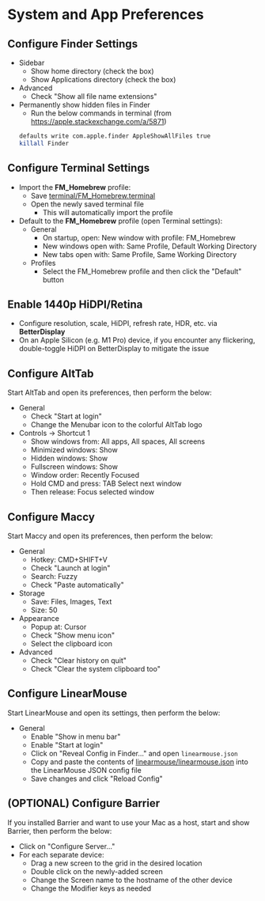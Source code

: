 # System and App Preferences

## Configure Finder Settings
- Sidebar
  - Show home directory (check the box)
  - Show Applications directory (check the box)
- Advanced
  - Check "Show all file name extensions"
- Permanently show hidden files in Finder
  - Run the below commands in terminal (from https://apple.stackexchange.com/a/5871)
  ```bash
  defaults write com.apple.finder AppleShowAllFiles true
  killall Finder
  ```

## Configure Terminal Settings
- Import the **FM_Homebrew** profile:
  - Save [terminal/FM_Homebrew.terminal](./terminal/FM_Homebrew.terminal)
  - Open the newly saved terminal file
    - This will automatically import the profile
- Default to the **FM_Homebrew** profile (open Terminal settings):
  - General
    - On startup, open: New window with profile: FM_Homebrew
    - New windows open with: Same Profile, Default Working Directory
    - New tabs open with: Same Profile, Same Working Directory
  - Profiles
    - Select the FM_Homebrew profile and then click the "Default" button

## Enable 1440p HiDPI/Retina
- Configure resolution, scale, HiDPI, refresh rate, HDR, etc. via **BetterDisplay**
- On an Apple Silicon (e.g. M1 Pro) device, if you encounter any flickering, double-toggle HiDPI on BetterDisplay to mitigate the issue

## Configure AltTab
Start AltTab and open its preferences, then perform the below:
- General
  - Check "Start at login"
  - Change the Menubar icon to the colorful AltTab logo
- Controls -> Shortcut 1
  - Show windows from: All apps, All spaces, All screens
  - Minimized windows: Show
  - Hidden windows: Show
  - Fullscreen windows: Show
  - Window order: Recently Focused
  - Hold CMD and press: TAB Select next window
  - Then release: Focus selected window

## Configure Maccy
Start Maccy and open its preferences, then perform the below:
- General
  - Hotkey: CMD+SHIFT+V
  - Check "Launch at login"
  - Search: Fuzzy
  - Check "Paste automatically"
- Storage
  - Save: Files, Images, Text
  - Size: 50
- Appearance
  - Popup at: Cursor
  - Check "Show menu icon"
  - Select the clipboard icon
- Advanced
  - Check "Clear history on quit"
  - Check "Clear the system clipboard too"

## Configure LinearMouse
Start LinearMouse and open its settings, then perform the below:
- General
  - Enable "Show in menu bar"
  - Enable "Start at login" 
  - Click on "Reveal Config in Finder..." and open `linearmouse.json`
  - Copy and paste the contents of [linearmouse/linearmouse.json](./linearmouse/linearmouse.json) into the LinearMouse JSON config file
  - Save changes and click "Reload Config"  

## (OPTIONAL) Configure Barrier
If you installed Barrier and want to use your Mac as a host, start and show Barrier, then perform the below:
- Click on "Configure Server..."
- For each separate device:
  - Drag a new screen to the grid in the desired location
  - Double click on the newly-added screen
  - Change the Screen name to the hostname of the other device
  - Change the Modifier keys as needed

